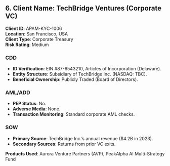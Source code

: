 ## 6. **Client Name**: TechBridge Ventures (Corporate VC)  
**Client ID**: APAM-KYC-1006  
**Location**: San Francisco, USA  
**Client Type**: Corporate Treasury  
**Risk Rating**: Medium  

### CDD  
- **ID Verification**: EIN #87-6543210, Articles of Incorporation (Delaware).  
- **Entity Structure**: Subsidiary of TechBridge Inc. (NASDAQ: TBC).  
- **Beneficial Ownership**: Publicly Traded (Board of Directors).  

### AML/ADD  
- **PEP Status**: No.  
- **Adverse Media**: None.  
- **Transaction Monitoring**: Standard corporate AML checks.  

### SOW  
- **Primary Source**: TechBridge Inc.’s annual revenue ($4.2B in 2023).  
- **Secondary Sources**: Returns from prior VC exits.  

**Products Used**: Aurora Venture Partners (AVP), PeakAlpha AI Multi-Strategy Fund 